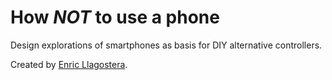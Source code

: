 # How *NOT* to use a phone

Design explorations of smartphones as basis for DIY alternative controllers.

Created by [Enric Llagostera](http;?/enric.llagostera.com.br).
